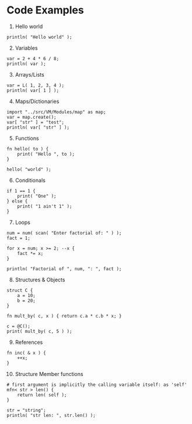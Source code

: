# Code Examples

1. Hello world

```
println( "Hello world" );
```

2. Variables

```
var = 2 + 4 * 6 / 8;
println( var );
```

3. Arrays/Lists

```
var = L( 1, 2, 3, 4 );
println( var[ 1 ] );
```

4. Maps/Dictionaries

```
import "../src/VM/Modules/map" as map;
var = map.create();
var[ "str" ] = "test";
println( var[ "str" ] );
```

5. Functions

```
fn hello( to ) {
	print( "Hello ", to );
}

hello( "world" );
```

6. Conditionals

```
if 1 == 1 {
	print( "One" );
} else {
	print( "1 ain't 1" );
}
```

7. Loops

```
num = num( scan( "Enter factorial of: " ) );
fact = 1;

for x = num; x >= 2; --x {
	fact *= x;
}

println( "Factorial of ", num, ": ", fact );
```

8. Structures & Objects

```
struct C {
	a = 10;
	b = 20;
}

fn mult_by( c, x ) { return c.a * c.b * x; }

c = @C();
print( mult_by( c, 5 ) );
```

9. References

```
fn inc( & x ) {
	++x;
}
```

10. Structure Member functions

```
# first argument is implicitly the calling variable itself: as 'self'
mfn< str > len() {
	return len( self );
}

str = "string";
println( "str len: ", str.len() );
```